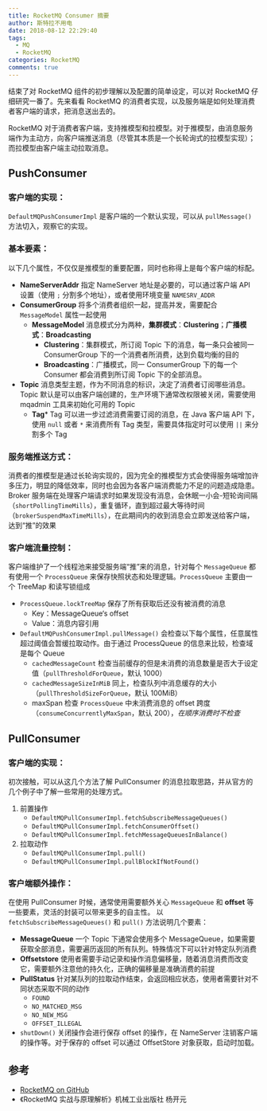```yaml
---
title: RocketMQ Consumer 摘要
author: 斯特拉不用电
date: 2018-08-12 22:29:40
tags:
  - MQ
  - RocketMQ
categories: RocketMQ
comments: true
---
```


结束了对 RocketMQ 组件的初步理解以及配置的简单设定，可以对 RocketMQ 仔细研究一番了。先来看看 RocketMQ 的消费者实现，以及服务端是如何处理消费者客户端的请求，把消息送出去的。

RocketMQ 对于消费者客户端，支持推模型和拉模型。对于推模型，由消息服务端作为主动方，向客户端推送消息（尽管其本质是一个长轮询式的拉模型实现）；而拉模型由客户端主动拉取消息。

<!-- more -->

## PushConsumer ##

### 客户端的实现：
`DefaultMQPushConsumerImpl` 是客户端的一个默认实现，可以从 `pullMessage()` 方法切入，观察它的实现。

### 基本要素：
以下几个属性，不仅仅是推模型的重要配置，同时也称得上是每个客户端的标配。
* **NameServerAddr**
指定 NameServer 地址是必要的，可以通过客户端 API 设置（使用 `;` 分割多个地址），或者使用环境变量 `NAMESRV_ADDR`
* **ConsumerGroup**
将多个消费者组织一起，提高并发，需要配合 `MessageModel` 属性一起使用
    * **MessageModel**
消息模式分为两种，**集群模式**：**Clustering**；**广播模式**：**Broadcasting**
        * **Clustering**：集群模式，所订阅 Topic 下的消息，每一条只会被同一 ConsumerGroup 下的一个消费者所消费，达到负载均衡的目的
        * **Broadcasting**：广播模式，同一 ConsumerGroup 下的每一个 Consumer 都会消费到所订阅 Topic 下的全部消息。
* **Topic**
消息类型主题，作为不同消息的标识，决定了消费者订阅哪些消息。Topic 默认是可以由客户端创建的，生产环境下通常改权限被关闭，需要使用 mqadmin 工具来初始化可用的 Topic
    * **Tag***
Tag 可以进一步过滤消费需要订阅的消息，在 Java 客户端 API 下，使用 `null` 或者 `*` 来消费所有 Tag 类型，需要具体指定时可以使用 `||` 来分割多个 Tag

### 服务端推送方式：
消费者的推模型是通过长轮询实现的，因为完全的推模型方式会使得服务端增加许多压力，明显的降低效率，同时也会因为各客户端消费能力不足的问题造成隐患。Broker 服务端在处理客户端请求时如果发现没有消息，会休眠一小会-短轮询间隔（`shortPollingTimeMills`），重复循环，直到超过最大等待时间（`brokerSuspendMaxTimeMills`），在此期间内的收到消息会立即发送给客户端，达到“推”的效果

### 客户端流量控制：
客户端维护了一个线程池来接受服务端“推”来的消息，针对每个 `MessageQueue` 都有使用一个 `ProcessQueue` 来保存快照状态和处理逻辑。`ProcessQueue` 主要由一个 TreeMap 和读写锁组成
* `ProcessQueue.lockTreeMap` 保存了所有获取后还没有被消费的消息
    * Key：MessageQueue‘s offset
    * Value：消息内容引用
* `DefaultMQPushConsumerImpl.pullMessage()` 会检查以下每个属性，任意属性超过阈值会暂缓拉取动作。由于通过 ProcessQueue 的信息来比较，检查域是每个 Queue
    * `cachedMessageCount`
检查当前缓存的但是未消费的消息数量是否大于设定值（`pullThresholdForQueue`，默认 1000）
    * `cachedMessageSizeInMiB`
同上，检查队列中消息缓存的大小（`pullThresholdSizeForQueue`，默认 100MiB）
    * maxSpan
检查 `ProcessQueue` 中未消费消息的 offset 跨度（`consumeConcurrentlyMaxSpan`，默认 200），*在顺序消费时不检查*


## PullConsumer

### 客户端的实现：
初次接触，可以从这几个方法了解 PullConsumer 的消息拉取思路，并从官方的几个例子中了解一些常用的处理方式。
1. 前置操作
    * `DefaultMQPullConsumerImpl.fetchSubscribeMessageQueues()`
    * `DefaultMQPullConsumerImpl.fetchConsumerOffset()`
    * `DefaultMQPullConsumerImpl.fetchMessageQueuesInBalance()`
2. 拉取动作
    * `DefaultMQPullConsumerImpl.pull()`
    * `DefaultMQPullConsumerImpl.pullBlockIfNotFound()`

### 客户端额外操作：
在使用 PullConsumer 时候，通常使用需要额外关心 `MessageQueue` 和 **offset** 等一些要素，灵活的封装可以带来更多的自主性。
以 `fetchSubscribeMessageQueues()` 和 `pull()` 方法说明几个要素：
* **MessageQueue**
一个 Topic 下通常会使用多个 MessageQueue，如果需要获取全部消息，需要遍历返回的所有队列。特殊情况下可以针对特定队列消费
* **Offsetstore**
使用者需要手动记录和操作消息偏移量，随着消息消费而改变它，需要额外注意他的持久化，正确的偏移量是准确消费的前提
* **PullStatus**
针对某队列的拉取动作结束，会返回相应状态，使用者需要针对不同状态采取不同的动作
    * `FOUND`
    * `NO_MATCHED_MSG`
    * `NO_NEW_MSG`
    * `OFFSET_ILLEGAL`
* `shutDown()`
关闭操作会进行保存 offset 的操作，在 NameServer 注销客户端的操作等。对于保存的 offset 可以通过 OffsetStore 对象获取，启动时加载。

## 参考
* [RocketMQ on GitHub](https://github.com/apache/rocketmq)
* 《RocketMQ 实战与原理解析》机械工业出版社 杨开元
